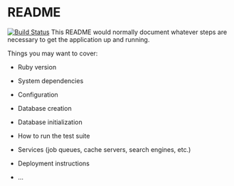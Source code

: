 # README
[![Build Status](https://travis-ci.org/zeuslocker/rshop.svg?branch=master)](https://travis-ci.org/zeuslocker/rshop)
This README would normally document whatever steps are necessary to get the
application up and running.

Things you may want to cover:

* Ruby version

* System dependencies

* Configuration

* Database creation

* Database initialization

* How to run the test suite

* Services (job queues, cache servers, search engines, etc.)

* Deployment instructions

* ...
